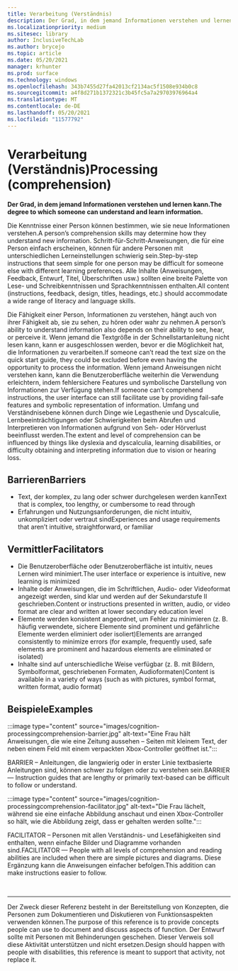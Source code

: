 ```yaml
---
title: Verarbeitung (Verständnis)
description: Der Grad, in dem jemand Informationen verstehen und lernen kann
ms.localizationpriority: medium
ms.sitesec: library
author: InclusiveTechLab
ms.author: brycejo
ms.topic: article
ms.date: 05/20/2021
manager: krhunter
ms.prod: surface
ms.technology: windows
ms.openlocfilehash: 343b7455d27fa42013cf2134ac5f1508e934b0c8
ms.sourcegitcommit: a4f8d271b1372321c3b45fc5a7a29703976964a4
ms.translationtype: MT
ms.contentlocale: de-DE
ms.lasthandoff: 05/20/2021
ms.locfileid: "11577792"
---
```

# <a name="processing-comprehension"></a><span data-ttu-id="cc7e1-103">Verarbeitung (Verständnis)</span><span class="sxs-lookup"><span data-stu-id="cc7e1-103">Processing (comprehension)</span></span>

**<span data-ttu-id="cc7e1-104">Der Grad, in dem jemand Informationen verstehen und lernen kann.</span><span class="sxs-lookup"><span data-stu-id="cc7e1-104">The degree to which someone can understand and learn information.</span></span>**

<span data-ttu-id="cc7e1-105">Die Kenntnisse einer Person können bestimmen, wie sie neue Informationen verstehen.</span><span class="sxs-lookup"><span data-stu-id="cc7e1-105">A person’s comprehension skills may determine how they understand new information.</span></span> <span data-ttu-id="cc7e1-106">Schritt-für-Schritt-Anweisungen, die für eine Person einfach erscheinen, können für andere Personen mit unterschiedlichen Lerneinstellungen schwierig sein.</span><span class="sxs-lookup"><span data-stu-id="cc7e1-106">Step-by-step instructions that seem simple for one person may be difficult for someone else with different learning preferences.</span></span> <span data-ttu-id="cc7e1-107">Alle Inhalte (Anweisungen, Feedback, Entwurf, Titel, Überschriften usw.) sollten eine breite Palette von Lese- und Schreibkenntnissen und Sprachkenntnissen enthalten.</span><span class="sxs-lookup"><span data-stu-id="cc7e1-107">All content (instructions, feedback, design, titles, headings, etc.) should accommodate a wide range of literacy and language skills.</span></span>

<span data-ttu-id="cc7e1-108">Die Fähigkeit einer Person, Informationen zu verstehen, hängt auch von ihrer Fähigkeit ab, sie zu sehen, zu hören oder wahr zu nehmen.</span><span class="sxs-lookup"><span data-stu-id="cc7e1-108">A person’s ability to understand information also depends on their ability to see, hear, or perceive it.</span></span> <span data-ttu-id="cc7e1-109">Wenn jemand die Textgröße in der Schnellstartanleitung nicht lesen kann, kann er ausgeschlossen werden, bevor er die Möglichkeit hat, die Informationen zu verarbeiten.</span><span class="sxs-lookup"><span data-stu-id="cc7e1-109">If someone can’t read the text size on the quick start guide, they could be excluded before even having the opportunity to process the information.</span></span> <span data-ttu-id="cc7e1-110">Wenn jemand Anweisungen nicht verstehen kann, kann die Benutzeroberfläche weiterhin die Verwendung erleichtern, indem fehlersichere Features und symbolische Darstellung von Informationen zur Verfügung stehen.</span><span class="sxs-lookup"><span data-stu-id="cc7e1-110">If someone can’t comprehend instructions, the user interface can still facilitate use by providing fail-safe features and symbolic representation of information.</span></span> <span data-ttu-id="cc7e1-111">Umfang und Verständnisebene können durch Dinge wie Legasthenie und Dyscalculie, Lernbeeinträchtigungen oder Schwierigkeiten beim Abrufen und Interpretieren von Informationen aufgrund von Seh- oder Hörverlust beeinflusst werden.</span><span class="sxs-lookup"><span data-stu-id="cc7e1-111">The extent and level of comprehension can be influenced by things like dyslexia and dyscalculia, learning disabilities, or difficulty obtaining and interpreting information due to vision or hearing loss.</span></span>

## <a name="barriers"></a><span data-ttu-id="cc7e1-112">Barrieren</span><span class="sxs-lookup"><span data-stu-id="cc7e1-112">Barriers</span></span>
* <span data-ttu-id="cc7e1-113">Text, der komplex, zu lang oder schwer durchgelesen werden kann</span><span class="sxs-lookup"><span data-stu-id="cc7e1-113">Text that is complex, too lengthy, or cumbersome to read through</span></span>
* <span data-ttu-id="cc7e1-114">Erfahrungen und Nutzungsanforderungen, die nicht intuitiv, unkompliziert oder vertraut sind</span><span class="sxs-lookup"><span data-stu-id="cc7e1-114">Experiences and usage requirements that aren’t intuitive, straightforward, or familiar</span></span>

## <a name="facilitators"></a><span data-ttu-id="cc7e1-115">Vermittler</span><span class="sxs-lookup"><span data-stu-id="cc7e1-115">Facilitators</span></span>

* <span data-ttu-id="cc7e1-116">Die Benutzeroberfläche oder Benutzeroberfläche ist intuitiv, neues Lernen wird minimiert.</span><span class="sxs-lookup"><span data-stu-id="cc7e1-116">The user interface or experience is intuitive, new learning is minimized</span></span>
* <span data-ttu-id="cc7e1-117">Inhalte oder Anweisungen, die im Schriftlichen, Audio- oder Videoformat angezeigt werden, sind klar und werden auf der Sekundarstufe II geschrieben.</span><span class="sxs-lookup"><span data-stu-id="cc7e1-117">Content or instructions presented in written, audio, or video format are clear and written at lower secondary education level</span></span>
* <span data-ttu-id="cc7e1-118">Elemente werden konsistent angeordnet, um Fehler zu minimieren (z. B. häufig verwendete, sichere Elemente sind prominent und gefährliche Elemente werden eliminiert oder isoliert)</span><span class="sxs-lookup"><span data-stu-id="cc7e1-118">Elements are arranged consistently to minimize errors (for example, frequently used, safe elements are prominent and hazardous elements are eliminated or isolated)</span></span>
* <span data-ttu-id="cc7e1-119">Inhalte sind auf unterschiedliche Weise verfügbar (z. B. mit Bildern, Symbolformat, geschriebenen Formaten, Audioformaten)</span><span class="sxs-lookup"><span data-stu-id="cc7e1-119">Content is available in a variety of ways (such as with pictures, symbol format, written format, audio format)</span></span>


## <a name="examples"></a><span data-ttu-id="cc7e1-120">Beispiele</span><span class="sxs-lookup"><span data-stu-id="cc7e1-120">Examples</span></span>

:::image type="content" source="images/cognition-processingcomprehension-barrier.jpg" alt-text="Eine Frau hält Anweisungen, die wie eine Zeitung aussehen – Seiten mit kleinem Text, der neben einem Feld mit einem verpackten Xbox-Controller geöffnet ist.":::

<span data-ttu-id="cc7e1-122">BARRIER – Anleitungen, die langwierig oder in erster Linie textbasierte Anleitungen sind, können schwer zu folgen oder zu verstehen sein.</span><span class="sxs-lookup"><span data-stu-id="cc7e1-122">BARRIER — Instruction guides that are lengthy or primarily text-based can be difficult to follow or understand.</span></span>

:::image type="content" source="images/cognition-processingcomprehension-facilitator.jpg" alt-text="Die Frau lächelt, während sie eine einfache Abbildung anschaut und einen Xbox-Controller so hält, wie die Abbildung zeigt, dass er gehalten werden sollte.":::

<span data-ttu-id="cc7e1-124">FACILITATOR – Personen mit allen Verständnis- und Lesefähigkeiten sind enthalten, wenn einfache Bilder und Diagramme vorhanden sind.</span><span class="sxs-lookup"><span data-stu-id="cc7e1-124">FACILITATOR — People with all levels of comprehension and reading abilities are included when there are simple pictures and diagrams.</span></span> <span data-ttu-id="cc7e1-125">Diese Ergänzung kann die Anweisungen einfacher befolgen.</span><span class="sxs-lookup"><span data-stu-id="cc7e1-125">This addition can make instructions easier to follow.</span></span>

&nbsp;

[comment]: # (Footer-Anweisung)
___
<span data-ttu-id="cc7e1-127">Der Zweck dieser Referenz besteht in der Bereitstellung von Konzepten, die Personen zum Dokumentieren und Diskutieren von Funktionsaspekten verwenden können.</span><span class="sxs-lookup"><span data-stu-id="cc7e1-127">The purpose of this reference is to provide concepts people can use to document and discuss aspects of function.</span></span> <span data-ttu-id="cc7e1-128">Der Entwurf sollte mit Personen mit Behinderungen geschehen. Dieser Verweis soll diese Aktivität unterstützen und nicht ersetzen.</span><span class="sxs-lookup"><span data-stu-id="cc7e1-128">Design should happen with people with disabilities, this reference is meant to support that activity, not replace it.</span></span> 